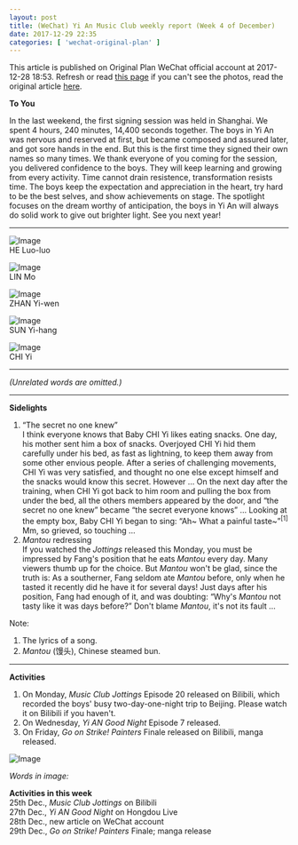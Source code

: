 ```yaml
---
layout: post
title: (WeChat) Yi An Music Club weekly report (Week 4 of December)
date: 2017-12-29 22:35
categories: [ 'wechat-original-plan' ]
---
```


This article is published on Original Plan WeChat official account at 2017-12-28 18:53. Refresh or read [this page](https://github.com/Quadrifolium/originalplan/blob/gh-pages/_posts/WeChat/2017-12-29-WeChat-Original-Plan.md) if you can't see the photos, read the original article [here](https://mp.weixin.qq.com/s/M_xd7_M2OvcB1qbom3P-ow).

<!-- more -->

**To You**

In the last weekend, the first signing session was held in Shanghai. We spent 4 hours, 240 minutes, 14,400 seconds together. The boys in Yi An was nervous and reserved at first, but became composed and assured later, and got sore hands in the end. But this is the first time they signed their own names so many times.
We thank everyone of you coming for the session, you delivered confidence to the boys. They will keep learning and growing from every activity.
Time cannot drain resistence, transformation resists time. The boys keep the expectation and appreciation in the heart, try hard to be the best selves, and show achievements on stage. The spotlight focuses on the dream worthy of anticipation, the boys in Yi An will always do solid work to give out brighter light. See you next year!

---

![Image](http://mmbiz.qpic.cn/mmbiz_jpg/XOMVurd7hjRXdUWKQiaR1r8GDMFFg6K01Ajqk6BgEJ5qXia0w8O0YoX5NHaKpKyGaFM8H9NxLgWe88hk66vtLFLQ/)  
HE Luo-luo

![Image](http://mmbiz.qpic.cn/mmbiz_jpg/XOMVurd7hjRXdUWKQiaR1r8GDMFFg6K017ruJPYbvQeibTvyWUSvRLNLRicje06YK3vXjPuUoY7EbCBZdTHU6tWog/)  
LIN Mo

![Image](http://mmbiz.qpic.cn/mmbiz_jpg/XOMVurd7hjRXdUWKQiaR1r8GDMFFg6K01kgPdO9OdVQSp0AL4ruElofWDYQCJrVuvXfKcQhkRzHaibzKFibicuEicmw/)  
ZHAN Yi-wen

![Image](http://mmbiz.qpic.cn/mmbiz_jpg/XOMVurd7hjRXdUWKQiaR1r8GDMFFg6K01Jkr6nzCrbmNBGkjJGs43NWTz5BGdsn4w1XEeJ57a90MgKUTxezT3Vw/)  
SUN Yi-hang

![Image](http://mmbiz.qpic.cn/mmbiz_jpg/XOMVurd7hjRXdUWKQiaR1r8GDMFFg6K01ibAoBomM6KkfmnqnMtMnswCaiaEk4fVFYVIyzaRChLETW6qFxeHqWemA/)  
CHI Yi

---

*(Unrelated words are omitted.)*

---

**Sidelights**

1. “The secret no one knew”  
I think everyone knows that Baby CHI Yi likes eating snacks. One day, his mother sent him a box of snacks. Overjoyed CHI Yi hid them carefully under his bed, as fast as lightning, to keep them away from some other envious people. After a series of challenging movements, CHI Yi was very satisfied, and thought no one else except himself and the snacks would know this secret. However … On the next day after the training, when CHI Yi got back to him room and pulling the box from under the bed, all the others members appeared by the door, and “the secret no one knew” became “the secret everyone knows” … Looking at the empty box, Baby CHI Yi began to sing: “Ah~ What a painful taste~”<sup>[1]</sup> Mm, so grieved, so touching …
2. *Mantou* redressing  
If you watched the *Jottings* released this Monday, you must be impressed by Fang's position that he eats *Mantou* every day. Many viewers thumb up for the choice. But *Mantou* won't be glad, since the truth is: As a southerner, Fang seldom ate *Mantou* before, only when he tasted it recently did he have it for several days! Just days after his position, Fang had enough of it, and was doubting: “Why's *Mantou* not tasty like it was days before?” Don't blame *Mantou*, it's not its fault …

Note:
1. The lyrics of a song.
2. *Mantou* (馒头), Chinese steamed bun.

---

**Activities**

1. On Monday, *Music Club Jottings* Episode 20 released on Bilibili, which recorded the boys' busy two-day-one-night trip to Beijing. Please watch it on Bilibili if you haven't.
2. On Wednesday, *Yi AN Good Night* Episode 7 released.
3. On Friday, *Go on Strike! Painters* Finale released on Bilibili, manga released.

![Image](http://mmbiz.qpic.cn/mmbiz_png/XOMVurd7hjRXdUWKQiaR1r8GDMFFg6K01olHTsick5aox1q1bPXWQxf3IccODPMNpENYLKqsP30k4ib1iaR8VBfRPw/)

*Words in image:*

**Activities in this week**  
25th Dec., *Music Club Jottings* on Bilibili  
27th Dec., *Yi AN Good Night* on Hongdou Live  
28th Dec., new article on WeChat account  
29th Dec., *Go on Strike! Painters* Finale; manga release
